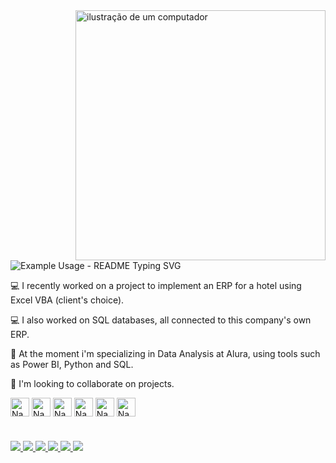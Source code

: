 <img src="https://raw.githubusercontent.com/MicaelliMedeiros/micaellimedeiros/master/image/computer-illustration.png" alt="ilustração de um computador" min-width="400px" max-width="400px" width="400px" align="right">


<p align="left">
  <img src="https://readme-typing-svg.demolab.com/?lines=Hello+folks!;I'm+Geovane+Nogueira;&font=Fira%20Code&center=true&width=380&height=50&duration=3000&pause=1000" alt="Example Usage - README Typing SVG">
</p>
<p align="left"> 
  💻 I recently worked on a project to implement an ERP for a hotel using Excel VBA (client's choice).
</p>
<p align="left">
  💻 I also worked on SQL databases, all connected to this company's own ERP.
</p>
<p align="left">
  💼 At the moment i'm specializing in Data Analysis at Alura, using tools such as Power BI, Python and SQL.
</p>
<p align="left">
  🔭  I'm looking to collaborate on projects.
  
</p>

<p>

  <img align="center" alt="Nane-SQL" height="30" widght="40" src="https://cdn.jsdelivr.net/gh/devicons/devicon@latest/icons/azuresqldatabase/azuresqldatabase-original.svg" />
  <img align="center" alt="Nane-MySql" height="30" widght="40"  src="https://cdn.jsdelivr.net/gh/devicons/devicon@latest/icons/mysql/mysql-original.svg" />
  <img align="center" alt="Nane-SQlite" height="30" widght="40"  src="https://cdn.jsdelivr.net/gh/devicons/devicon@latest/icons/sqlite/sqlite-original.svg" />
  <img align="center" alt="Nane-Python" height="30" widght="40" src="https://cdn.jsdelivr.net/gh/devicons/devicon@latest/icons/python/python-original.svg" />
  <img align="center" alt="Nane-Python" height="30" widght="40" src="https://img.shields.io/badge/asana-F06A6A.svg?style=for-the-badge&logo=asana&logoColor=white"/>
  <img align="center" alt="Nane-Python" height="30" widght="40" src="https://img.shields.io/badge/power_bi-F2C811?style=for-the-badge&logo=powerbi&logoColor=white"/>   
</p>

  #

<div>

  <a href= "https://www.linkedin.com/in/geovane-nogueirajr/" target="_blank"><img src="https://img.shields.io/badge/linkedin-%230077B5.svg?style=for-the-badge&logo=linkedin&logoColor=white"/>
  <a href= "https://www.instagram.com/nanenogueira_/" target="_blank"><img src="https://img.shields.io/badge/Instagram-%23E4405F.svg?style=for-the-badge&logo=Instagram&logoColor=white"/>
  <a href= "https://api.whatsapp.com/send/?phone=%2B5551996504665&text&type=phone_number&app_absent=0" target="_blank"><img src="https://img.shields.io/badge/WhatsApp-25D366?style=for-the-badge&logo=whatsapp&logoColor=white"/>
  <a href= "mailto:geovane.amador@gmail.com" target="_blank"><img src="https://img.shields.io/badge/Gmail-D14836?style=for-the-badge&logo=gmail&logoColor=white"/>
  <a href= "https://www.glassdoor.com.br/member/profile" target="_blank"><img src="https://img.shields.io/badge/Glassdoor-00A162?style=for-the-badge&logo=Glassdoor&logoColor=white"/>
  <a href= "https://profile.indeed.com/?hl=pt_BR&co=BR&from=gnav-homepage" target="_blank"><img src="https://img.shields.io/badge/indeed-003A9B?style=for-the-badge&logo=indeed&logoColor=white"/>




  
</div>




